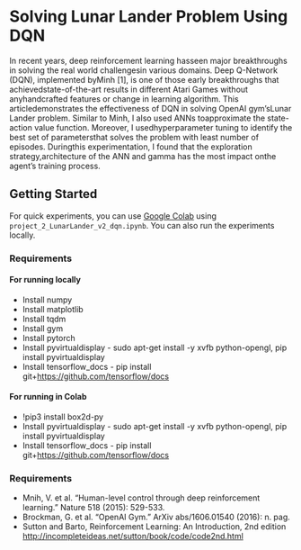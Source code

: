 # Solving Lunar Lander Problem Using DQN

In recent years, deep reinforcement learning hasseen major breakthroughs in solving the real world challengesin various domains. Deep Q-Network (DQN), implemented byMinh [1], is one of those early breakthroughs that achievedstate-of-the-art results in different Atari Games without anyhandcrafted features or change in learning algorithm. This articledemonstrates the effectiveness of DQN in solving OpenAI gym’sLunar Lander problem. Similar to Minh, I also used ANNs toapproximate the state-action value function. Moreover, I usedhyperparameter tuning to identify the best set of parametersthat solves the problem with least number of episodes. Duringthis experimentation, I found that the exploration strategy,architecture of the ANN and gamma has the most impact onthe agent’s training process.

## Getting Started

For quick experiments, you can use [Google Colab](https://colab.research.google.com/notebooks/welcome.ipynb) using `project_2_LunarLander_v2_dqn.ipynb`. You can also run the experiments locally.

### Requirements

#### For running locally
-   Install numpy
-   Install matplotlib
-   Install tqdm
-   Install gym
-   Install pytorch
-   Install pyvirtualdisplay - sudo apt-get install -y xvfb python-opengl, pip install pyvirtualdisplay
-   Install tensorflow_docs - pip install git+https://github.com/tensorflow/docs


#### For running in Colab
-   !pip3 install box2d-py
-   Install pyvirtualdisplay - sudo apt-get install -y xvfb python-opengl, pip install pyvirtualdisplay
-   Install tensorflow_docs - pip install git+https://github.com/tensorflow/docs


### Requirements
- Mnih, V. et al. “Human-level control through deep reinforcement learning.” Nature 518 (2015): 529-533.
- Brockman, G. et al. “OpenAI Gym.” ArXiv abs/1606.01540 (2016): n. pag.
- Sutton and Barto, Reinforcement Learning: An Introduction, 2nd edition http://incompleteideas.net/sutton/book/code/code2nd.html
